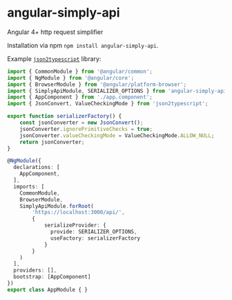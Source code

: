 # angular-simply-api
Angular 4+ http request simplifier

Installation via npm `npm install angular-simply-api`.

Example [`json2typescript`](https://www.npmjs.com/package/json2typescript) library:

```typescript
import { CommonModule } from '@angular/common';
import { NgModule } from '@angular/core';
import { BrowserModule } from '@angular/platform-browser';
import { SimplyApiModule, SERIALIZER_OPTIONS } from 'angular-simply-api';
import { AppComponent } from './app.component';
import { JsonConvert, ValueCheckingMode } from 'json2typescript';

export function serializerFactory() {
    const jsonConverter = new JsonConvert();
    jsonConverter.ignorePrimitiveChecks = true;
    jsonConverter.valueCheckingMode = ValueCheckingMode.ALLOW_NULL;
    return jsonConverter;
}

@NgModule({
  declarations: [
    AppComponent,
  ],
  imports: [
    CommonModule,
    BrowserModule,
    SimplyApiModule.forRoot(
        'https://localhost:3000/api/',
        {
            serializeProvider: {
              provide: SERIALIZER_OPTIONS,
              useFactory: serializerFactory
            }
        }
    )
  ],
  providers: [],
  bootstrap: [AppComponent]
})
export class AppModule { }

```